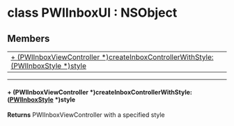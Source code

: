 
# <a name="heading"></a>class PWIInboxUI : NSObject  

## Members  

<table>
	<tr>
		<td><a href="#1ab3fdb4d471286945b571ada1f0f8d2bb">+ (PWIInboxViewController *)createInboxControllerWithStyle:(PWIInboxStyle *)style</a></td>
	</tr>
</table>


----------  
  

#### <a name="1ab3fdb4d471286945b571ada1f0f8d2bb"></a>+ (PWIInboxViewController \*)createInboxControllerWithStyle:(<a href="PWIInboxStyle.md">PWIInboxStyle</a> \*)style  
<strong>Returns</strong> PWIInboxViewController with a specified style 